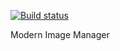 [![Build status](https://ci.appveyor.com/api/projects/status/a743dryrx62rth4p/branch/master?svg=true)](https://ci.appveyor.com/project/CarolineFell/ahj-homeworks-dnd-task2/branch/master)

Modern Image Manager